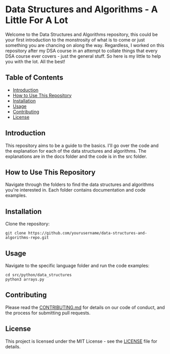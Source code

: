 # Data Structures and Algorithms - A Little For A Lot

Welcome to the Data Structures and Algorithms repository, this could be your first introduction to the monstrosity of what is to come or just something you are chancing on along the way. Regardless, I worked on this repository after my DSA course in an attempt to collate things that every DSA course ever covers - just the general stuff. So here is my little to help you with the lot. All the best!
  
## Table of Contents
- [Introduction](#introduction)
- [How to Use This Repository](#how-to-use-this-repository)
- [Installation](#installation)
- [Usage](#usage)
- [Contributing](#contributing)
- [License](#license)

## Introduction
This repository aims to be a guide to the basics. I'll go over the code and the explanation for each of the data structures and algorithms. The explanations are in the docs folder and the code is in the src folder. 

## How to Use This Repository
Navigate through the folders to find the data structures and algorithms you're interested in. Each folder contains documentation and code examples.

## Installation
Clone the repository:
```
git clone https://github.com/yourusername/data-structures-and-algorithms-repo.git
```

## Usage
Navigate to the specific language folder and run the code examples:
```
cd src/python/data_structures
python3 arrays.py
```

## Contributing
Please read the [CONTRIBUTING.md](CONTRIBUTING.md) for details on our code of conduct, and the process for submitting pull requests.

## License
This project is licensed under the MIT License - see the [LICENSE](LICENSE) file for details.
